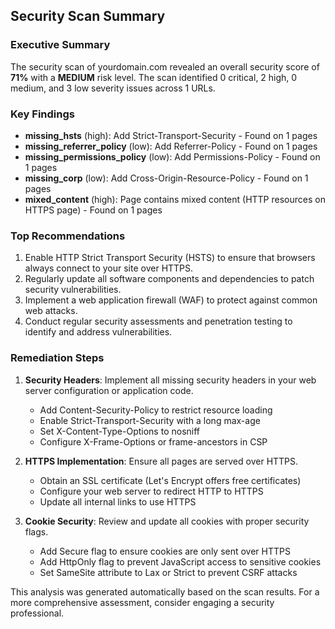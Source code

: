 
## Security Scan Summary

### Executive Summary

The security scan of yourdomain.com revealed an overall security score of **71%** with a **MEDIUM** risk level. The scan identified 0 critical, 2 high, 0 medium, and 3 low severity issues across 1 URLs.

### Key Findings

- **missing_hsts** (high): Add Strict-Transport-Security - Found on 1 pages
- **missing_referrer_policy** (low): Add Referrer-Policy - Found on 1 pages
- **missing_permissions_policy** (low): Add Permissions-Policy - Found on 1 pages
- **missing_corp** (low): Add Cross-Origin-Resource-Policy - Found on 1 pages
- **mixed_content** (high): Page contains mixed content (HTTP resources on HTTPS page) - Found on 1 pages

### Top Recommendations

1. Enable HTTP Strict Transport Security (HSTS) to ensure that browsers always connect to your site over HTTPS.
2. Regularly update all software components and dependencies to patch security vulnerabilities.
3. Implement a web application firewall (WAF) to protect against common web attacks.
4. Conduct regular security assessments and penetration testing to identify and address vulnerabilities.

### Remediation Steps

1. **Security Headers**: Implement all missing security headers in your web server configuration or application code.
   - Add Content-Security-Policy to restrict resource loading
   - Enable Strict-Transport-Security with a long max-age
   - Set X-Content-Type-Options to nosniff
   - Configure X-Frame-Options or frame-ancestors in CSP

2. **HTTPS Implementation**: Ensure all pages are served over HTTPS.
   - Obtain an SSL certificate (Let's Encrypt offers free certificates)
   - Configure your web server to redirect HTTP to HTTPS
   - Update all internal links to use HTTPS

3. **Cookie Security**: Review and update all cookies with proper security flags.
   - Add Secure flag to ensure cookies are only sent over HTTPS
   - Add HttpOnly flag to prevent JavaScript access to sensitive cookies
   - Set SameSite attribute to Lax or Strict to prevent CSRF attacks

This analysis was generated automatically based on the scan results. For a more comprehensive assessment, consider engaging a security professional.
